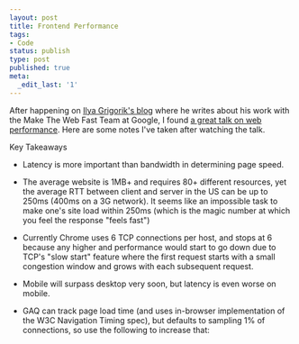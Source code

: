 ```yaml
---
layout: post
title: Frontend Performance
tags:
- Code
status: publish
type: post
published: true
meta:
  _edit_last: '1'
---
```


After happening on [Ilya Grigorik's blog](http://www.igvita.com/) where he writes about his work with the Make The Web Fast Team at Google, I found [a great talk on web performance](http://www.igvita.com/2013/01/15/faster-websites-crash-course-on-web-performance/). Here are some notes I've taken after watching the talk.

Key Takeaways

* Latency is more important than bandwidth in determining page speed.

* The average website is 1MB+ and requires 80+ different resources, yet the average RTT between client and server in the US can be up to 250ms (400ms on a 3G network). It seems like an impossible task to make one's site load within 250ms (which is the magic number at which you feel the response "feels fast")

* Currently Chrome uses 6 TCP connections per host, and stops at 6 because any higher and performance would start to go down due to TCP's "slow start" feature where the first request starts with a small congestion window and grows with each subsequent request.

* Mobile will surpass desktop very soon, but latency is even worse on mobile.

* GAQ can track page load time (and uses in-browser implementation of the W3C Navigation Timing spec), but defaults to sampling 1% of connections, so use the following to increase that: 

    <script>
       _gaq.push(['_setAccount','UA-XXXX-X']);
       _gaq.push(['_setSiteSpeedSampleRate', 100]); // #protip
       _gaq.push(['_trackPageview']);
    </script>
